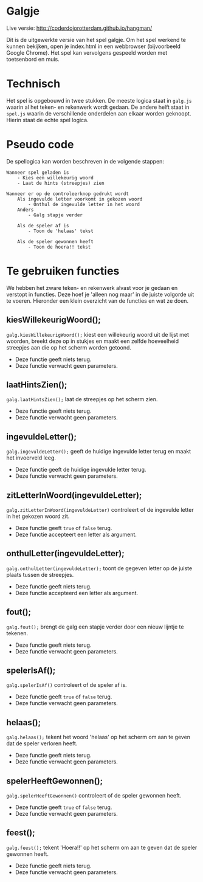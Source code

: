 # Galgje

Live versie: http://coderdojorotterdam.github.io/hangman/

Dit is de uitgewerkte versie van het spel galgje. Om het spel werkend te kunnen bekijken, open je index.html in een webbrowser (bijvoorbeeld Google Chrome). Het spel kan vervolgens gespeeld worden met toetsenbord en muis.

# Technisch
Het spel is opgebouwd in twee stukken. De meeste logica staat in `galg.js` waarin al het teken- en rekenwerk wordt gedaan. De andere helft staat in `spel.js` waarin de verschillende onderdelen aan elkaar worden geknoopt. Hierin staat de echte spel logica.

# Pseudo code
De spellogica kan worden beschreven in de volgende stappen:

```
Wanneer spel geladen is
    - Kies een willekeurig woord
    - Laat de hints (streepjes) zien

Wanneer er op de controleerknop gedrukt wordt
    Als ingevulde letter voorkomt in gekozen woord
        - Onthul de ingevulde letter in het woord
    Anders
        - Galg stapje verder
    
    Als de speler af is
        - Toon de 'helaas' tekst
    
    Als de speler gewonnen heeft
        - Toon de hoera!! tekst

```

# Te gebruiken functies
We hebben het zware teken- en rekenwerk alvast voor je gedaan en verstopt in functies. Deze hoef je 'alleen nog maar' in de juiste volgorde uit te voeren. Hieronder een klein overzicht van de functies en wat ze doen.

## kiesWillekeurigWoord();
`galg.kiesWillekeurigWoord();` kiest een willekeurig woord uit de lijst met woorden, breekt deze op in stukjes en maakt een zelfde hoeveelheid streepjes aan die op het scherm worden getoond.

- Deze functie geeft niets terug.
- Deze functie verwacht geen parameters.

## laatHintsZien();
`galg.laatHintsZien();` laat de streepjes op het scherm zien.

- Deze functie geeft niets terug.
- Deze functie verwacht geen parameters.

## ingevuldeLetter();
`galg.ingevuldeLetter();` geeft de huidige ingevulde letter terug en maakt het invoerveld leeg.

- Deze functie geeft de huidige ingevulde letter terug.
- Deze functie verwacht geen parameters.

## zitLetterInWoord(ingevuldeLetter);
`galg.zitLetterInWoord(ingevuldeLetter)` controleert of de ingevulde letter in het gekozen woord zit.

- Deze functie geeft `true` of `false` terug.
- Deze functie accepteert een letter als argument.

## onthulLetter(ingevuldeLetter);
`galg.onthulLetter(ingevuldeLetter);` toont de gegeven letter op de juiste plaats tussen de streepjes.

- Deze functie geeft niets terug.
- Deze functie accepteerd een letter als argument.

## fout();
`galg.fout();` brengt de galg een stapje verder door een nieuw lijntje te tekenen.

- Deze functie geeft niets terug.
- Deze functie verwacht geen parameters.

## spelerIsAf();
`galg.spelerIsAf()` controleert of de speler af is.

- Deze functie geeft `true` of `false` terug.
- Deze functie verwacht geen parameters.

## helaas();
`galg.helaas();` tekent het woord 'helaas' op het scherm om aan te geven dat de speler verloren heeft.

- Deze functie geeft niets terug.
- Deze functie verwacht geen parameters.

## spelerHeeftGewonnen();
`galg.spelerHeeftGewonnen()` controleert of de speler gewonnen heeft.

- Deze functie geeft `true` of `false` terug.
- Deze functie verwacht geen parameters.

## feest();
`galg.feest();` tekent 'Hoera!!' op het scherm om aan te geven dat de speler gewonnen heeft.

- Deze functie geeft niets terug.
- Deze functie verwacht geen parameters.
